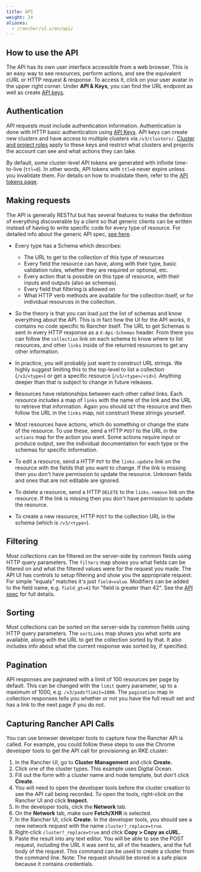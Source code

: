 ```yaml
---
title: API
weight: 24
aliases:
  - /rancher/v2.x/en/api/
---
```


## How to use the API

The API has its own user interface accessible from a web browser.  This is an easy way to see resources, perform actions, and see the equivalent cURL or HTTP request & response.  To access it, click on your user avatar in the upper right corner. Under **API & Keys**, you can find the URL endpoint as well as create [API keys](../reference-guides/user-settings/api-keys.md).

## Authentication

API requests must include authentication information.  Authentication is done with HTTP basic authentication using [API Keys](../reference-guides/user-settings/api-keys.md). API keys can create new clusters and have access to multiple clusters via `/v3/clusters/`. [Cluster and project roles](../how-to-guides/advanced-user-guides/authentication-permissions-and-global-configuration/manage-role-based-access-control-rbac/cluster-and-project-roles.md) apply to these keys and restrict what clusters and projects the account can see and what actions they can take.

By default, some cluster-level API tokens are generated with infinite time-to-live (`ttl=0`). In other words, API tokens with `ttl=0` never expire unless you invalidate them. For details on how to invalidate them, refer to the [API tokens page](../reference-guides/about-the-api/api-tokens.md).

## Making requests

The API is generally RESTful but has several features to make the definition of everything discoverable by a client so that generic clients can be written instead of having to write specific code for every type of resource.  For detailed info about the generic API spec, [see here](https://github.com/rancher/api-spec/blob/master/specification.md).

- Every type has a Schema which describes:
  - The URL to get to the collection of this type of resources
  - Every field the resource can have, along with their type, basic validation rules, whether they are required or optional, etc.
  - Every action that is possible on this type of resource, with their inputs and outputs (also as schemas).
  - Every field that filtering is allowed on
  - What HTTP verb methods are available for the collection itself, or for individual resources in the collection.


- So the theory is that you can load just the list of schemas and know everything about the API.  This is in fact how the UI for the API works, it contains no code specific to Rancher itself.  The URL to get Schemas is sent in every HTTP response as a `X-Api-Schemas` header.  From there you can follow the `collection` link on each schema to know where to list resources, and other `links` inside of the returned resources to get any other information.

- In practice, you will probably just want to construct URL strings.  We highly suggest limiting this to the top-level to list a collection (`/v3/<type>`) or get a specific resource (`/v3/<type>/<id>`).  Anything deeper than that is subject to change in future releases.

- Resources have relationships between each other called links.  Each resource includes a map of `links` with the name of the link and the URL to retrieve that information.  Again you should `GET` the resource and then follow the URL in the `links` map, not construct these strings yourself.

- Most resources have actions, which do something or change the state of the resource.  To use these, send a HTTP `POST` to the URL in the `actions` map for the action you want.  Some actions require input or produce output, see the individual documentation for each type or the schemas for specific information.

- To edit a resource, send a HTTP `PUT` to the `links.update` link on the resource with the fields that you want to change.  If the link is missing then you don't have permission to update the resource. Unknown fields and ones that are not editable are ignored.

- To delete a resource, send a HTTP `DELETE` to the `links.remove` link on the resource.  If the link is missing then you don't have permission to update the resource.

- To create a new resource, HTTP `POST` to the collection URL in the schema (which is `/v3/<type>`).

## Filtering

Most collections can be filtered on the server-side by common fields using HTTP query parameters.  The `filters` map shows you what fields can be filtered on and what the filtered values were for the request you made.  The API UI has controls to setup filtering and show you the appropriate request.  For simple "equals" matches it's just `field=value`.  Modifiers can be added to the field name, e.g. `field_gt=42` for "field is greater than 42".  See the [API spec](https://github.com/rancher/api-spec/blob/master/specification.md#filtering) for full details.

## Sorting

Most collections can be sorted on the server-side by common fields using HTTP query parameters.  The `sortLinks` map shows you what sorts are available, along with the URL to get the collection sorted by that.  It also includes info about what the current response was sorted by, if specified.

## Pagination

API responses are paginated with a limit of 100 resources per page by default.  This can be changed with the `limit` query parameter, up to a maximum of 1000, e.g. `/v3/pods?limit=1000`.  The `pagination` map in collection responses tells you whether or not you have the full result set and has a link to the next page if you do not.

## Capturing Rancher API Calls

You can use browser developer tools to capture how the Rancher API is called. For example, you could follow these steps to use the Chrome developer tools to get the API call for provisioning an RKE cluster:

1. In the Rancher UI, go to **Cluster Management** and click **Create.**
1. Click one of the cluster types. This example uses Digital Ocean.
1. Fill out the form with a cluster name and node template, but don't click **Create**.
1. You will need to open the developer tools before the cluster creation to see the API call being recorded. To open the tools, right-click on the Rancher UI and click **Inspect.**
1. In the developer tools, click the **Network** tab.
1. On the **Network** tab, make sure **Fetch/XHR** is selected.
1. In the Rancher UI, click **Create**. In the developer tools, you should see a new network request with the name `cluster?_replace=true`.
1. Right-click `cluster?_replace=true` and click **Copy > Copy as cURL.**
1. Paste the result into any text editor. You will be able to see the POST request, including the URL it was sent to, all of the headers, and the full body of the request. This command can be used to create a cluster from the command line. Note: The request should be stored in a safe place because it contains credentials.